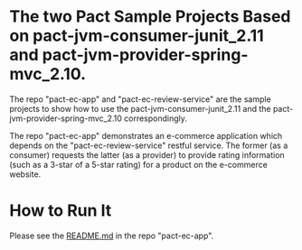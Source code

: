 # The two Pact Sample Projects Based on pact-jvm-consumer-junit_2.11 and pact-jvm-provider-spring-mvc_2.10. 

The repo "pact-ec-app" and "pact-ec-review-service" are the sample projects to show how to use the pact-jvm-consumer-junit_2.11 and the pact-jvm-provider-spring-mvc_2.10 correspondingly. 

The repo "pact-ec-app" demonstrates an e-commerce application which depends on the "pact-ec-review-service" restful service. The former (as a consumer) requests the latter (as a provider) to provide rating information (such as a 3-star of a 5-star rating) for a product on the e-commerce website.

# How to Run It


Please see the [README.md](https://github.com/wubin28/pact-ec-app/blob/master/README.md) in the repo "pact-ec-app".